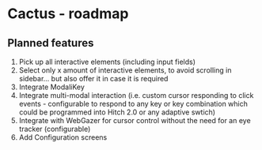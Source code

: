 # Cactus - roadmap

## Planned features

1. Pick up all interactive elements (including input fields)
2. Select only x amount of interactive elements, to avoid scrolling in sidebar... but also offer it in case it is required
3. Integrate ModaliKey
4. Integrate multi-modal interaction (i.e. custom cursor responding to click events - configurable to respond to any key or key combination which could be programmed into Hitch 2.0 or any adaptive swtich)
5. Integrate with WebGazer for cursor control without the need for an eye tracker (configurable)
6. Add Configuration screens

